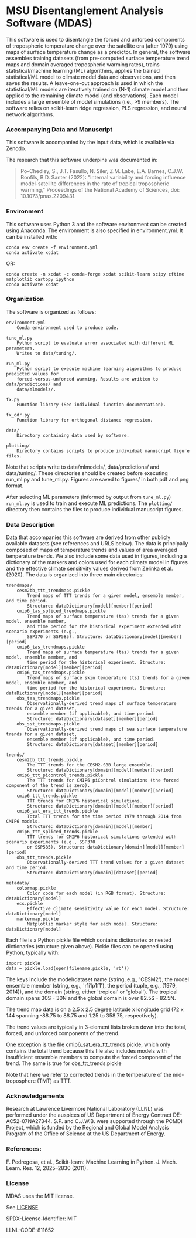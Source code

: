 # MSU Disentanglement Analysis Software (MDAS)

This software is used to disentangle the forced and unforced components of tropospheric temperature change over the satellite era (after 1979) using maps of surface temperature change as a predictor. In general, the software assembles training datasets (from pre-computed surface temperature trend maps and domain averaged tropospheric warming rates), trains statistical/machine learning (ML) algorithms, applies the trained statistical/ML model to climate model data and observations, and then saves the results. A leave-one-out approach is used in which the statistical/ML models are iteratively trained on (N-1) climate model and then applied to the remaining climate model (and observations). Each model includes a large ensemble of model simulations (i.e., >9 members). The software relies on scikit-learn ridge regression, PLS regression, and neural network algorithms. 

### Accompanying Data and Manuscript

This software is accompanied by the input data, which is available via Zenodo. 

The research that this software underpins was documented in:

> Po-Chedley, S., J.T. Fasullo, N. Siler, Z.M. Labe, E.A. Barnes, C.J.W. Bonfils, B.D. Santer (2022): "Internal variability and forcing influence model-satellite differences in the rate of tropical tropospheric warming," Proceedings of the National Academy of Sciences, doi: 10.1073/pnas.2209431.

### Environment

This software uses Python 3 and the software environment can be created using Anaconda. The environment is also specified in environment.yml. It can be installed with:

```
conda env create -f environment.yml
conda activate xcdat
```

OR: 

```
conda create -n xcdat -c conda-forge xcdat scikit-learn scipy cftime matplotlib cartopy ipython
conda activate xcdat
```

### Organization

The software is organized as follows:
    
    environment.yml
        Conda environment used to produce code.

    tune_ml.py
        Python script to evaluate error associated with different ML parameters.
        Writes to data/tuning/.

    run_ml.py
        Python script to execute machine learning algorithms to produce predicted values for 
        forced-versus-unforced warming. Results are written to data/predictions/ and
        data/mlmodels/.

    fx.py
        Function library (See individual function documentation).

    fx_odr.py
        Function library for orthogonal distance regression.

    data/
        Directory containing data used by software.

    plotting/
        Directory contains scripts to produce individual manuscript figure files.

Note that scripts write to data/mlmodels/, data/predictions/ and data/tuning/. These directories should be created
before executing run_ml.py and tune_ml.py. Figures are saved to figures/ in both pdf and png format.

After selecting ML parameters (informed by output from `tune_ml.py`) `run_ml.py` is used to train and execute ML predictions.
The `plotting/` directory then contains the files to produce individual manuscript figures.

### Data Description

Data that accompanies this software are derived from other publicly available datasets (see references and URLS below). The data is principally composed of maps of temperature trends and values of area averaged temperature trends. We also include some data used in figures, including a dictionary of the markers and colors used for each climate model in figures and the effective climate sensitivity values derived from Zelinka et al. (2020). The data is organized into three main directories:

    trendmaps/
        cesm2bb_ttt_trendmaps.pickle
            Trend maps of TTT trends for a given model, ensemble member, and time period. 
            Structure: dataDictionary[model][member][period]
        cmip6_tas_spliced_trendmaps.pickle
            Trend maps of surface temperature (tas) trends for a given model, ensemble member,
            and time period for the historical experiment extended with scenario experiments (e.g.,
            SSP370 or SSP585). Structure: dataDictionary[model][member][period]
        cmip6_tas_trendmaps.pickle
            Trend maps of surface temperature (tas) trends for a given model, ensemble member, and
            time period for the historical experiment. Structure: dataDictionary[model][member][period]
        cmip6_tas_trendmaps.pickle
            Trend maps of surface skin temperature (ts) trends for a given model, ensemble member, and
            time period for the historical experiment. Structure: dataDictionary[model][member][period]
        obs_tas_trendmaps.pickle
            Observationally-derived trend maps of surface temperature trends for a given dataset,
            ensemble member (if applicable), and time period. 
            Structure: dataDictionary[dataset][member][period]
        obs_sst_trendmaps.pickle
            Observationally-derived trend maps of sea surface temperature trends for a given dataset,
            ensemble member (if applicable), and time period.
            Structure: dataDictionary[dataset][member][period]

    trends/
        cesm2bb_ttt_trends.pickle
            The TTT trends for the CESM2-SBB large ensemble.
            Structure: dataDictionary[domain][model][member][period]
        cmip6_ttt_picontrol_trends.pickle 
            The TTT trends for CMIP6 piControl simulations (the forced component of the trend is zero).
            Structure: dataDictionary[domain][model][member][period]
        cmip6_ttt_trends.pickle
            TTT trends for CMIP6 historical simulations.
            Structure: dataDictionary[domain][model][member][period]
        cmip6_sat_era_ttt_trends.pickle
            Total TTT trends for the time period 1979 through 2014 from CMIP6 models. 
            Structure: dataDictionary[domain][model][member]
        cmip6_ttt_spliced_trends.pickle
            TTT trends for CMIP6 historical simulations extended with scenario experiments (e.g., SSP370
            or SSP585). Structure: dataDictionary[domain][model][member][period]
        obs_ttt_trends.pickle
            Observationally-derived TTT trend values for a given dataset and time period. 
            Structure: dataDictionary[domain][dataset][period]

    metadata/
        colormap.pickle
            Color code for each model (in RGB format). Structure: dataDictionary[model]
        ecs.pickle
            Effective climate sensitivity value for each model. Structure: dataDictionary[model]
        markermap.pickle
            Matplotlib marker style for each model. Structure: dataDictionary[model]

Each file is a Python pickle file which contains dictionaries or nested dictionaries (structure given above). Pickle files can be opened using Python, typically with:
    
    import pickle
    data = pickle.load(open(filename.pickle, 'rb'))

The keys include the model/dataset name (string, e.g., 'CESM2'), the model ensemble member (string, e.g., 'r1i1p1f1'), the period (tuple, e.g., (1979, 2014)), and the domain (string, either 'tropical' or 'global'). The tropical domain spans 30S - 30N and the global domain is over 82.5S - 82.5N. 

The trend map data is on a 2.5 x 2.5 degree latitude x longitude grid (72 x 144 spanning -88.75 to 88.75 and 1.25 to 358.75, respectively). 

The trend values are typically in 3-element lists broken down into the total, forced, and unforced components of the trend. 

One exception is the file cmip6_sat_era_ttt_trends.pickle, which only contains the total trend because this file also includes models with insufficient ensemble members to compute the forced component of the trend. The same is true for obs_ttt_trends.pickle

Note that here we refer to corrected trends in the temperature of the mid-troposphere (TMT) as TTT.

### Acknowledgements

Research at Lawrence Livermore National Laboratory (LLNL) was performed under the auspices of US Department of Energy Contract DE-AC52-07NA27344. S.P. and C.J.W.B. were supported through the PCMDI Project, which is funded by the Regional and Global Model Analysis Program of the Office of Science at the US Department of Energy. 

### References:

F. Pedregosa, et al., Scikit-learn: Machine Learning in Python. J. Mach. Learn. Res. 12, 2825–2830 (2011).

### License

MDAS uses the MIT license.

See [LICENSE](https://github.com/LLNL/MDAS/blob/main/LICENSE)

SPDX-License-Identifier: MIT

LLNL-CODE-811652

